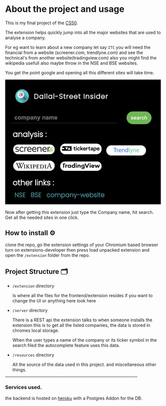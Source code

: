 # About the project and usage

This is my final project of the [CS50](https://cs50.harvard.edu/x/2021/project/).

The extension helps quickly jump into all the major websites that are used to analyse a company.

For eg want to learn about a new company let say `ITC` you will need the financial from a website (screener.com, trendlyne.com) and see the technical's from another website(tradingview.com) also you might find the wikipedia usefull also maybe throw in the NSE and BSE websites.

You get the point google and opening all this different sites will take time.

![](https://github.com/rabeeh-ta/dallalstreet-extension/blob/master/scrnsht-extsn.jpg)

Now after getting this extension just type the Company name, hit search. Get all the needed sites in one click.

## How to install ⚙️

clone the repo, go the extension settings of your Chromium based browser turn on extensions-developer then press load unpacked extension and open the `/extension` folder from the repo.

## Project Structure 🗂

- `/extension` directory

  Is where all the files for the frontend/extension resides if you want to change the UI or anything here look here

- `/server` directory

  There is a REST api the extension talks to when someone installs the extension this is to get all the listed companies, the data is stored in chromes local storage.

  When the user types a name of the company or its ticker symbol in the search filed the autocomplete feature uses this data.

- `/resources` directory

  All the source of the data used in this project. and miscellaneous other things.

<hr width="85%">

### Services used.

the backend is hosted on [heroku]("https://www.heroku.com") with a Postgres Addon for the DB.
